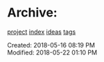 # Archive: 

[project](../agilemarkdown-project.md) [index](../index.md) [ideas](../ideas.md) [tags](../tags.md)

Created: 2018-05-16 08:19 PM  
Modified: 2018-05-22 01:10 PM  
